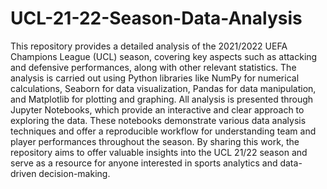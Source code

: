 # UCL-21-22-Season-Data-Analysis
This repository provides a detailed analysis of the 2021/2022 UEFA Champions League (UCL) season, covering key aspects such as attacking and defensive performances, along with other relevant statistics. The analysis is carried out using Python libraries like NumPy for numerical calculations, Seaborn for data visualization, Pandas for data manipulation, and Matplotlib for plotting and graphing. All analysis is presented through Jupyter Notebooks, which provide an interactive and clear approach to exploring the data. These notebooks demonstrate various data analysis techniques and offer a reproducible workflow for understanding team and player performances throughout the season. By sharing this work, the repository aims to offer valuable insights into the UCL 21/22 season and serve as a resource for anyone interested in sports analytics and data-driven decision-making.
